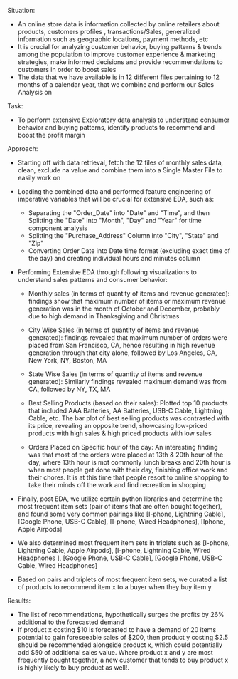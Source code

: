 

Situation:

- An online store data is information collected by online retailers about products, customers profiles , transactions/Sales, generalized information such as geographic locations, payment methods, etc
- It is crucial for analyzing customer behavior, buying patterns & trends among the population to improve customer experience & marketing strategies, make informed decisions and provide recommendations to customers in order to boost sales
- The data that we have available is in 12 different files pertaining to 12 months of a calendar year, that we combine and perform our Sales Analysis on

Task:

- To perform extensive Exploratory data analysis to understand consumer behavior and buying patterns, identify products to recommend and boost the profit margin

Approach:

- Starting off with data retrieval, fetch the 12 files of monthly sales data, clean, exclude na value and combine them into a Single Master File to easily work on

- Loading the combined data and performed feature engineering of imperative variables that will be crucial for extensive EDA, such as:
    - Separating the "Order_Date" into "Date" and "Time", and then Splitting the "Date" into "Month", "Day" and "Year" for time component analysis
    - Splitting the "Purchase_Address" Column into "City", "State" and "Zip"
    - Converting Order Date into Date time format (excluding exact time of the day) and creating individual hours and minutes column

- Performing Extensive EDA through following visualizations to understand sales patterns and consumer behavior:

    - Monthly sales (in terms of quantity of items and revenue generated): findings show that maximum number of items or maximum revenue generation was in the month of October and December, probably due to high demand in Thanksgiving and Christmas

    - City Wise Sales (in terms of quantity of items and revenue generated): findings revealed that maximum number of orders were placed from San Francisco, CA, hence resulting in high revenue generation through that city alone, followed by Los Angeles, CA, New York, NY, Boston, MA

    - State Wise Sales (in terms of quantity of items and revenue generated): Similarly findings revealed maximum demand was from CA, followed by NY, TX, MA

    - Best Selling Products (based on their sales): Plotted top 10 products that included AAA Batteries, AA Batteries, USB-C Cable, Lightning Cable, etc. The bar plot of best selling products was contrasted with its price, revealing an opposite trend, showcasing low-priced products with high sales & high priced products with low sales

    - Orders Placed on Specific hour of the day: An interesting finding was that most of the orders were placed at 13th & 20th hour of the day, where 13th hour is mot commonly lunch breaks and 20th hour is when most people get done with their day, finishing office work and their chores. It is at this time that people resort to online shopping to take their minds off the work and find recreation in shopping

- Finally, post EDA, we utilize certain python libraries and determine the most frequent item sets (pair of items that are often bought together), and found some very common pairings like [I-phone, Lightning Cable], [Google Phone, USB-C Cable], [I-phone, Wired Headphones], [Iphone, Apple Airpods]

- We also determined most frequent item sets in triplets such as  [I-phone, Lightning Cable, Apple Airpods], [I-phone, Lightning Cable, Wired Headphones ], [Google Phone, USB-C Cable], [Google Phone, USB-C Cable, Wired Headphones]

- Based on pairs and triplets of most frequent item sets, we curated a list of products to recommend item x to a buyer when they buy item y


Results:
- The list of recommendations, hypothetically surges the profits by 26% additional to the forecasted demand 
- If product x costing $10 is forecasted to have a demand of 20 items potential to gain foreseeable sales of $200, then product y costing $2.5 should be recommended alongside product x, which could potentially add $50 of additional sales value. Where product x and y are most frequently bought together, a new customer that tends to buy product x is highly likely to buy product as well!. 
